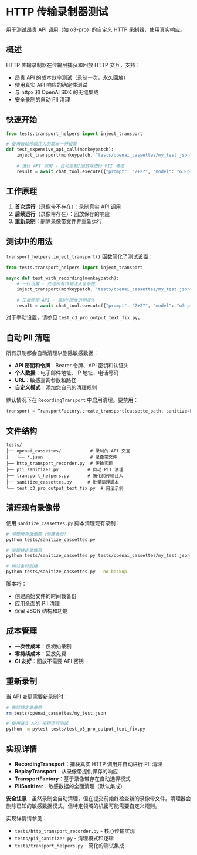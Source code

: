 # HTTP 传输录制器测试

用于测试昂贵 API 调用（如 o3-pro）的自定义 HTTP 录制器，使用真实响应。

## 概述

HTTP 传输录制器在传输层捕获和回放 HTTP 交互，支持：
- 昂贵 API 的成本效率测试（录制一次，永久回放）
- 使用真实 API 响应的确定性测试
- 与 httpx 和 OpenAI SDK 的无缝集成
- 安全录制的自动 PII 清理

## 快速开始

```python
from tests.transport_helpers import inject_transport

# 使用自动传输注入的简单一行设置
def test_expensive_api_call(monkeypatch):
    inject_transport(monkeypatch, "tests/openai_cassettes/my_test.json")
    
    # 进行 API 调用 - 自动录制/回放并进行 PII 清理
    result = await chat_tool.execute({"prompt": "2+2?", "model": "o3-pro"})
```

## 工作原理

1. **首次运行**（录像带不存在）：录制真实 API 调用
2. **后续运行**（录像带存在）：回放保存的响应
3. **重新录制**：删除录像带文件并重新运行

## 测试中的用法

`transport_helpers.inject_transport()` 函数简化了测试设置：

```python
from tests.transport_helpers import inject_transport

async def test_with_recording(monkeypatch):
    # 一行设置 - 处理所有传输注入复杂性
    inject_transport(monkeypatch, "tests/openai_cassettes/my_test.json")
    
    # 正常使用 API - 录制/回放透明发生
    result = await chat_tool.execute({"prompt": "2+2?", "model": "o3-pro"})
```

对于手动设置，请参见 `test_o3_pro_output_text_fix.py`。

## 自动 PII 清理

所有录制都会自动清理以删除敏感数据：

- **API 密钥和令牌**：Bearer 令牌、API 密钥和认证头
- **个人数据**：电子邮件地址、IP 地址、电话号码
- **URL**：敏感查询参数和路径
- **自定义模式**：添加您自己的清理规则

默认情况下在 `RecordingTransport` 中启用清理。要禁用：

```python
transport = TransportFactory.create_transport(cassette_path, sanitize=False)
```

## 文件结构

```
tests/
├── openai_cassettes/           # 录制的 API 交互
│   └── *.json                  # 录像带文件
├── http_transport_recorder.py  # 传输实现
├── pii_sanitizer.py           # 自动 PII 清理
├── transport_helpers.py       # 简化的传输注入
├── sanitize_cassettes.py      # 批量清理脚本
└── test_o3_pro_output_text_fix.py  # 用法示例
```

## 清理现有录像带

使用 `sanitize_cassettes.py` 脚本清理现有录制：

```bash
# 清理所有录像带（创建备份）
python tests/sanitize_cassettes.py

# 清理特定录像带
python tests/sanitize_cassettes.py tests/openai_cassettes/my_test.json

# 跳过备份创建
python tests/sanitize_cassettes.py --no-backup
```

脚本将：
- 创建原始文件的时间戳备份
- 应用全面的 PII 清理
- 保留 JSON 结构和功能

## 成本管理

- **一次性成本**：仅初始录制
- **零持续成本**：回放免费
- **CI 友好**：回放不需要 API 密钥

## 重新录制

当 API 变更需要新录制时：

```bash
# 删除特定录像带
rm tests/openai_cassettes/my_test.json

# 使用真实 API 密钥运行测试
python -m pytest tests/test_o3_pro_output_text_fix.py
```

## 实现详情

- **RecordingTransport**：捕获真实 HTTP 调用并自动进行 PII 清理
- **ReplayTransport**：从录像带提供保存的响应
- **TransportFactory**：基于录像带存在自动选择模式
- **PIISanitizer**：敏感数据的全面清理（默认集成）

**安全注意**：虽然录制会自动清理，但在提交前始终检查新的录像带文件。清理器会删除已知的敏感数据模式，但特定领域的机密可能需要自定义规则。

实现详情请参见：
- `tests/http_transport_recorder.py` - 核心传输实现
- `tests/pii_sanitizer.py` - 清理模式和逻辑
- `tests/transport_helpers.py` - 简化的测试集成
